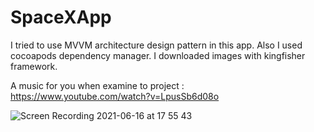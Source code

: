 # SpaceXApp

I tried to use MVVM architecture design pattern in this app.
Also I used cocoapods dependency manager. 
I downloaded images with kingfisher framework.

A music for you when examine to project : https://www.youtube.com/watch?v=LpusSb6d08o

![Screen Recording 2021-06-16 at 17 55 43](https://user-images.githubusercontent.com/35069032/122242701-37380300-cecc-11eb-9489-952b29e7611a.gif)
